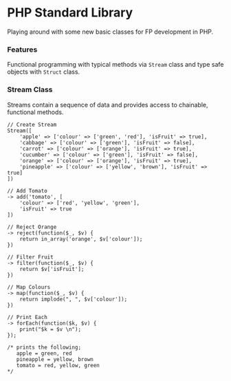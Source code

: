 PHP Standard Library
====================

Playing around with some new basic classes for FP development in PHP.

### Features

Functional programming with typical methods via `Stream` class and type safe objects with `Struct` class.

### Stream Class

Streams contain a sequence of data and provides access to chainable, functional methods.

```
// Create Stream
Stream([
    'apple' => ['colour' => ['green', 'red'], 'isFruit' => true],
    'cabbage' => ['colour' => ['green'], 'isFruit' => false],
    'carrot' => ['colour' => ['orange'], 'isFruit' => true],
    'cucumber' => ['colour' => ['green'], 'isFruit' => false],
    'orange' => ['colour' => ['orange'], 'isFruit' => true],
    'pineapple' => ['colour' => ['yellow', 'brown'], 'isFruit' => true]
])

// Add Tomato
-> add('tomato', [
    'colour' => ['red', 'yellow', 'green'],
    'isFruit' => true
])

// Reject Orange
-> reject(function($_, $v) {
    return in_array('orange', $v['colour']);
})

// Filter Fruit
-> filter(function($_, $v) {
    return $v['isFruit'];
})

// Map Colours
-> map(function($_, $v) {
    return implode(", ", $v['colour']);
})

// Print Each
-> forEach(function($k, $v) {
    print("$k = $v \n");
});

/* prints the following;
   apple = green, red 
   pineapple = yellow, brown 
   tomato = red, yellow, green 
*/
```